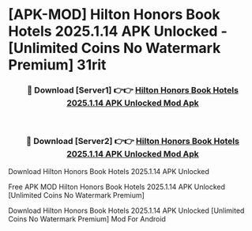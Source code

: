 # [APK-MOD] Hilton Honors  Book Hotels 2025.1.14 APK Unlocked - [Unlimited Coins No Watermark Premium] 31rit



<div align="center">
<h3>🔴 Download [Server1] 👉👉 <a href="https://momento.my/?title=Hilton_Honors__Book_Hotels_2025.1.14_APK_Unlocked">Hilton Honors  Book Hotels 2025.1.14 APK Unlocked Mod Apk</a></h3><br>

<h3>🔴 Download [Server2] 👉👉 <a href="https://momento.my/?title=Hilton_Honors__Book_Hotels_2025.1.14_APK_Unlocked">Hilton Honors  Book Hotels 2025.1.14 APK Unlocked Mod Apk</a></h3>
</div>



Download Hilton Honors  Book Hotels 2025.1.14 APK Unlocked 

Free APK MOD Hilton Honors  Book Hotels 2025.1.14 APK Unlocked [Unlimited Coins No Watermark Premium]

Download Hilton Honors  Book Hotels 2025.1.14 APK Unlocked [Unlimited Coins No Watermark Premium] Mod For Android
